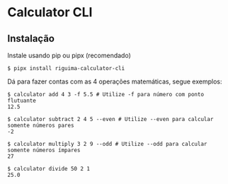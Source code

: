# Calculator CLI

## Instalação

Instale usando pip ou pipx (recomendado)

```
$ pipx install riguima-calculator-cli
```

Dá para fazer contas com as 4 operações matemáticas, segue exemplos:

```
$ calculator add 4 3 -f 5.5 # Utilize -f para número com ponto flutuante
12.5
```

```
$ calculator subtract 2 4 5 --even # Utilize --even para calcular somente números pares
-2
```

```
$ calculator multiply 3 2 9 --odd # Utilize --odd para calcular somente números ímpares
27
```

```
$ calculator divide 50 2 1
25.0
```
